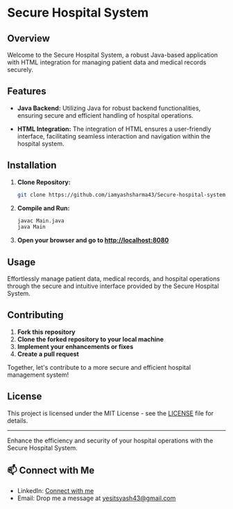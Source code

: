 # Secure Hospital System

## Overview

Welcome to the Secure Hospital System, a robust Java-based application with HTML integration for managing patient data and medical records securely.

## Features

- **Java Backend:** Utilizing Java for robust backend functionalities, ensuring secure and efficient handling of hospital operations.

- **HTML Integration:** The integration of HTML ensures a user-friendly interface, facilitating seamless interaction and navigation within the hospital system.

## Installation

1. **Clone Repository:**
   ```bash
   git clone https://github.com/iamyashsharma43/Secure-hospital-system.git
   ```

2. **Compile and Run:**
   ```bash
   javac Main.java
   java Main
   ```

3. **Open your browser and go to [http://localhost:8080](http://localhost:8080)**

## Usage

Effortlessly manage patient data, medical records, and hospital operations through the secure and intuitive interface provided by the Secure Hospital System.

## Contributing

1. **Fork this repository**
2. **Clone the forked repository to your local machine**
3. **Implement your enhancements or fixes**
4. **Create a pull request**

Together, let's contribute to a more secure and efficient hospital management system!

## License

This project is licensed under the MIT License - see the [LICENSE](https://github.com/iamyashsharma43/Secure-hospital-system?tab=MIT-1-ov-file#readme) file for details.

---

Enhance the efficiency and security of your hospital operations with the Secure Hospital System.

## 📫 Connect with Me
- LinkedIn: [Connect with me](https://www.linkedin.com/in/yesitsyash)
- Email: Drop me a message at [yesitsyash43@gmail.com](mailto:yesitsyash43@gmail.com)
